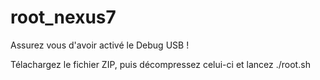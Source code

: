 root_nexus7
===========
Assurez vous d'avoir activé le Debug USB !


Télachargez le fichier ZIP, puis décompressez celui-ci et lancez ./root.sh
